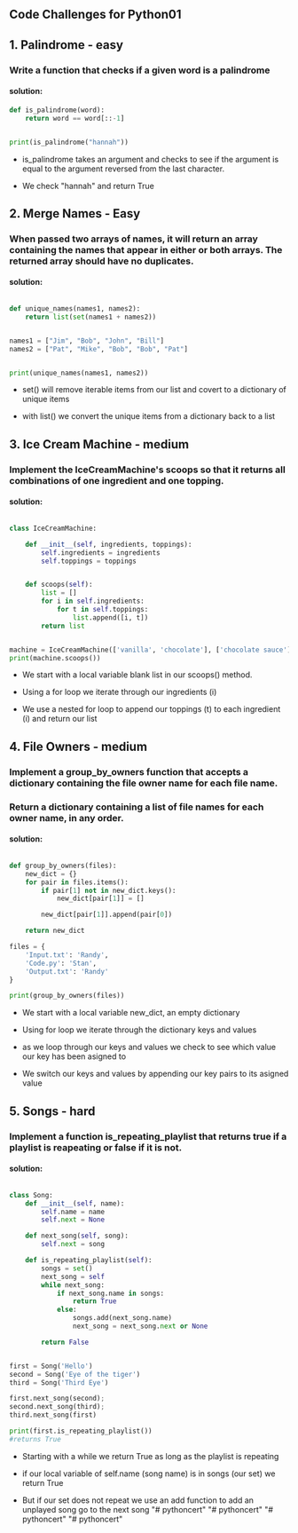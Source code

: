 
## Code Challenges for Python01

## 1. Palindrome - easy

### Write a function that checks if a given word is a palindrome

#### solution:


```python
def is_palindrome(word):
    return word == word[::-1]


print(is_palindrome("hannah"))

```

* is_palindrome takes an argument and checks to see if the argument is equal to the argument reversed from the last character.

* We check "hannah" and return True

## 2. Merge Names - Easy

### When passed two arrays of names, it will return an array containing the names that appear in either or both arrays. The returned array should have no duplicates.

#### solution:


```python

def unique_names(names1, names2):
    return list(set(names1 + names2))


names1 = ["Jim", "Bob", "John", "Bill"]
names2 = ["Pat", "Mike", "Bob", "Bob", "Pat"]


print(unique_names(names1, names2))

```

* set() will remove iterable items from our list and covert to a dictionary of unique items

* with list() we convert the unique items from a dictionary back to a list

## 3. Ice Cream Machine - medium

### Implement the IceCreamMachine's scoops so that it returns all combinations of one ingredient and one topping.

#### solution:


```python

class IceCreamMachine:

    def __init__(self, ingredients, toppings):
        self.ingredients = ingredients
        self.toppings = toppings


    def scoops(self):
        list = []
        for i in self.ingredients:
            for t in self.toppings:
                list.append([i, t])
        return list


machine = IceCreamMachine(['vanilla', 'chocolate'], ['chocolate sauce'])
print(machine.scoops())

```

* We start with a local variable blank list in our scoops() method.

* Using a for loop we iterate through our ingredients (i)

* We use a nested for loop to append our toppings (t) to each ingredient (i) and return our list

## 4. File Owners - medium

### Implement a group_by_owners function that accepts a dictionary containing the file owner name for each file name.

### Return a dictionary containing a list of file names for each owner name, in any order.

#### solution:


```python

def group_by_owners(files):
    new_dict = {}
    for pair in files.items():
        if pair[1] not in new_dict.keys():
            new_dict[pair[1]] = []

        new_dict[pair[1]].append(pair[0])

    return new_dict

files = {
    'Input.txt': 'Randy',
    'Code.py': 'Stan',
    'Output.txt': 'Randy'
}

print(group_by_owners(files))

```

* We start with a local variable new_dict, an empty dictionary

* Using for loop we iterate through the dictionary keys and values

* as we loop through our keys and values we check to see which value our key has been asigned to

* We switch our keys and values by appending our key pairs to its asigned value

## 5. Songs - hard

### Implement a function is_repeating_playlist that returns true if a playlist is reapeating or false if it is not.

#### solution:


```python

class Song:
    def __init__(self, name):
        self.name = name
        self.next = None

    def next_song(self, song):
        self.next = song

    def is_repeating_playlist(self):
        songs = set()
        next_song = self
        while next_song:
            if next_song.name in songs:
                return True
            else:
                songs.add(next_song.name)
                next_song = next_song.next or None

        return False


first = Song('Hello')
second = Song('Eye of the tiger')
third = Song('Third Eye')

first.next_song(second);
second.next_song(third);
third.next_song(first)

print(first.is_repeating_playlist())
#returns True

```

* Starting with a while we return True as long as the playlist is repeating

* if our local variable of self.name (song name) is in songs (our set) we return True

* But if our set does not repeat we use an add function to add an unplayed song go to the next song
"# pythoncert" 
"# pythoncert" 
"# pythoncert" 
"# pythoncert" 

